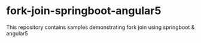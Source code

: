# fork-join-springboot-angular5

This repository contains samples demonstrating fork join using springboot &amp; angular5
